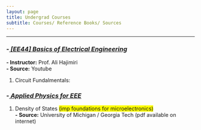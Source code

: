 ```yaml
---
layout: page
title: Undergrad Courses
subtitle: Courses/ Reference Books/ Sources
---
```



-----------


### -<EM><U> [EE44] Basics of Electrical Engineering </U></EM>
<b> - Instructor:</b> Prof. Ali Hajimiri
<br> <b> - Source:</b> Youtube
1. Circuit Fundalmentals:
   

### -<EM><U> Applied Physics for EEE </U></EM>

1. Density of States <span style="background-color: #FFFF00">(imp foundations for microelectronics)</span>
   <br> <b> - Source:</b> University of Michigan / Georgia Tech  (pdf available on internet)



